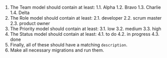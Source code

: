 1. The Team model should contain at least:
1.1. Alpha
1.2. Bravo
1.3. Charlie
1.4. Delta
2. The Role model should contain at least:
2.1. developer
2.2. scrum master
2.3. product owner
3. The Priority model should contain at least:
3.1. low
3.2. medium
3.3. high
4. The Status model should contain at least:
4.1. to do
4.2. in progress
4.3. done
5. Finally, all of these should have a matching `description`.
6. Make all necessary migrations and run them.
